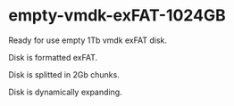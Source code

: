 # empty-vmdk-exFAT-1024GB
Ready for use empty 1Tb vmdk exFAT disk.

Disk is formatted exFAT.

Disk is splitted in 2Gb chunks.

Disk is dynamically expanding.
